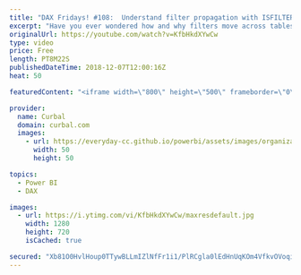 ```yaml
---
title: "DAX Fridays! #108:  Understand filter propagation with ISFILTERED and ISCROSSFILTERED"
excerpt: "Have you ever wondered how and why filters move across tables and how you can modify the default behaviour?  ....if yes, then don't miss today's DAX Fridays! video.   Here is what we will cover: 1. Explain ISFILTERED function 2. Explain how filters move across tables  3. Explain ISCROSSFILTERED function"
originalUrl: https://youtube.com/watch?v=KfbHkdXYwCw
type: video
price: Free
length: PT8M22S
publishedDateTime: 2018-12-07T12:00:16Z
heat: 50

featuredContent: "<iframe width=\"800\" height=\"500\" frameborder=\"0\" src=\"https://www.youtube.com/embed/KfbHkdXYwCw\" allow=\"accelerometer; autoplay; encrypted-media; gyroscope; picture-in-picture\" allowfullscreen></iframe>"

provider:
  name: Curbal
  domain: curbal.com
  images:
    - url: https://everyday-cc.github.io/powerbi/assets/images/organizations/curbal.com-50x50.jpg
      width: 50
      height: 50

topics:
  - Power BI
  - DAX

images:
  - url: https://i.ytimg.com/vi/KfbHkdXYwCw/maxresdefault.jpg
    width: 1280
    height: 720
    isCached: true

secured: "Xb81O0HvlHoup0TTywBLLmIZlNfFr1i1/PlRCgla0lEdHnUqKOm4VfkvOVoqicNR8rBofGV+qyjZnj2I2FZ0rLiXH4cNXO053C5VnzU2oyCGHh/EMDfE/R+r3pOvWmcMH9nJLn91qapQTGWOjuDPFOUS9QVzia6Vv5IsRkAYtqafW3Dg3tSbxLaBtNs9KWDfv0uCbygQUc9WtUV7Z3G/bLgzaY790qmgg176zevKdV75EjgWc+Pj7+VoIkn2XRxyLnMHZGDtsuCHm6PxM69Jabn9j5tbZFeiFr58lXG+yaoSKy9PquFHj245jZyluylihyvG1WAcMVvp47cqqe+5EAcu4BeMFjr44ar1JpCv/2NVl/ptXiOhbuNEw4AsTJFKrhCuv5oa/w5L+A1gElIYq+J5vm9kOOqsSMSSqbPxq00=;GbX7pB5CGjnthvTOzzLD1w=="
---
```


